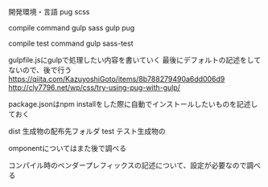 開発環境・言語
pug
scss

compile command
gulp sass
gulp pug

compile test command
gulp sass-test

gulpfile.jsにgulpで処理したい内容を書いていく
最後にデフォルトの記述をしてないので、後で行う
https://qiita.com/KazuyoshiGoto/items/8b788279490a6dd006d9
http://cly7796.net/wp/css/try-using-pug-with-gulp/

package.jsonはnpm installをした際に自動でインストールしたいものを記述しておく

dist 生成物の配布先フォルダ
test テスト生成物の

omponentについてはまた後で調べる

コンパイル時のベンダープレフィックスの記述について、設定が必要なので調べる
